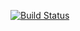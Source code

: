 [![Build Status](https://travis-ci.org/rosendi/firepipe.svg?branch=master)](https://travis-ci.org/rosendi/firepipe)
